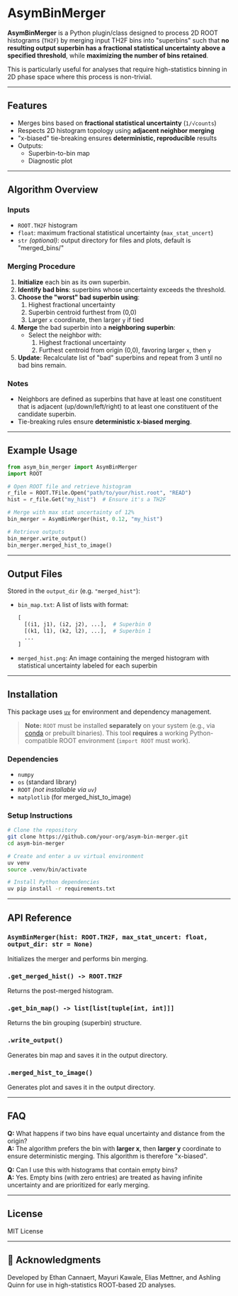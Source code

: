 # AsymBinMerger

**AsymBinMerger** is a Python plugin/class designed to process 2D ROOT histograms (`TH2F`) by merging input TH2F bins into "superbins" such that **no resulting output superbin has a fractional statistical uncertainty above a specified threshold**, while **maximizing the number of bins retained**.

This is particularly useful for analyses that require high-statistics binning in 2D phase space where this process is non-trivial.

---

## Features

- Merges bins based on **fractional statistical uncertainty** (`1/√counts`)
- Respects 2D histogram topology using **adjacent neighbor merging**
- "x-biased" tie-breaking ensures **deterministic, reproducible** results
- Outputs:
  - Superbin-to-bin map
  - Diagnostic plot

---

## Algorithm Overview

### Inputs

- `ROOT.TH2F` histogram
- `float`: maximum fractional statistical uncertainty (`max_stat_uncert`)
- `str` *(optional)*: output directory for files and plots, default is "merged_bins/"

### Merging Procedure

1. **Initialize** each bin as its own superbin.
2. **Identify bad bins**: superbins whose uncertainty exceeds the threshold.
3. **Choose the "worst" bad superbin using**:
     1. Highest fractional uncertainty
     2. Superbin centroid furthest from (0,0)
     3. Larger `x` coordinate, then larger `y` if tied
4. **Merge** the bad superbin into a **neighboring superbin**:
   - Select the neighbor with:
     1. Highest fractional uncertainty
     2. Furthest centroid from origin (0,0), favoring larger `x`, then `y`
5. **Update**: Recalculate list of "bad" superbins and repeat from 3 until no bad bins remain.

### Notes

- Neighbors are defined as superbins that have at least one constituent that is adjacent (up/down/left/right) to at least one constituent of the candidate superbin.
- Tie-breaking rules ensure **deterministic x-biased merging**.

---

## Example Usage

```python
from asym_bin_merger import AsymBinMerger
import ROOT

# Open ROOT file and retrieve histogram
r_file = ROOT.TFile.Open("path/to/your/hist.root", "READ")
hist = r_file.Get("my_hist")  # Ensure it's a TH2F

# Merge with max stat uncertainty of 12%
bin_merger = AsymBinMerger(hist, 0.12, "my_hist")

# Retrieve outputs
bin_merger.write_output()
bin_merger.merged_hist_to_image()

```

---

## Output Files

Stored in the `output_dir` (e.g. `"merged_hist"`):

- `bin_map.txt`: A list of lists with format:

  ```python
  [
    [(i1, j1), (i2, j2), ...],  # Superbin 0
    [(k1, l1), (k2, l2), ...],  # Superbin 1
    ...
  ]
  ```

- `merged_hist.png`: An image containing the merged histogram with statistical uncertainty labeled for each superbin

---

## Installation

This package uses [`uv`](https://github.com/astral-sh/uv) for environment and dependency management. 

> **Note:** `ROOT` must be installed **separately** on your system (e.g., via [conda](https://root.cern/install/) or prebuilt binaries). This tool **requires** a working Python-compatible ROOT environment (`import ROOT` must work).

### Dependencies

- `numpy`
- `os` (standard library)
- `ROOT` *(not installable via `uv`)*
- `matplotlib` (for merged_hist_to_image)

### Setup Instructions

```bash
# Clone the repository
git clone https://github.com/your-org/asym-bin-merger.git
cd asym-bin-merger

# Create and enter a uv virtual environment
uv venv
source .venv/bin/activate

# Install Python dependencies
uv pip install -r requirements.txt
```


---

## API Reference

### `AsymBinMerger(hist: ROOT.TH2F, max_stat_uncert: float, output_dir: str = None)`

Initializes the merger and performs bin merging.

### `.get_merged_hist() -> ROOT.TH2F`

Returns the post-merged histogram.

### `.get_bin_map() -> list[list[tuple[int, int]]]`

Returns the bin grouping (superbin) structure.

### `.write_output()`

Generates bin map and saves it in the output directory.

### `.merged_hist_to_image()`

Generates plot and saves it in the output directory.


---

## FAQ

**Q:** What happens if two bins have equal uncertainty and distance from the origin?  
**A:** The algorithm prefers the bin with **larger x**, then **larger y** coordinate to ensure deterministic merging. This algorithm is therefore "x-biased". 

**Q:** Can I use this with histograms that contain empty bins?  
**A:** Yes. Empty bins (with zero entries) are treated as having infinite uncertainty and are prioritized for early merging.

---

## License

MIT License

---

## 🤝 Acknowledgments

Developed by Ethan Cannaert, Mayuri Kawale, Elias Mettner, and Ashling Quinn for use in high-statistics ROOT-based 2D analyses.